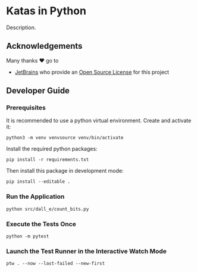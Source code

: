 # Katas in Python

Description.

## Acknowledgements

Many thanks ❤️ go to

- [JetBrains](https://www.jetbrains.com/?from=PROJECT-NAME) who provide an [Open Source License](https://www.jetbrains.com/community/opensource/) for this project

## Developer Guide

### Prerequisites

It is recommended to use a python virtual environment. Create and activate it:

```shell
python3 -m venv venvsource venv/bin/activate
```

Install the required python packages:

```shell
pip install -r requirements.txt
```

Then install this package in development mode:

```shell
pip install --editable .
```

### Run the Application

```shell
python src/dall_e/count_bits.py
```

### Execute the Tests Once

```shell
python -m pytest
```

### Launch the Test Runner in the Interactive Watch Mode

```shell
ptw . --now --last-failed --new-first
```
